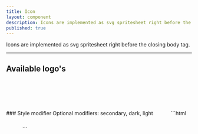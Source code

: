 ```yaml
---
title: Icon
layout: component
description: Icons are implemented as svg spritesheet right before the closing body tag 
published: true
---
```

Icons are implemented as svg spritesheet right before the closing body tag.

___
## Available logo's
<p>
    <svg width="40" height="40"><use xlink:href="#svg-logo"></use></svg>
    <svg width="40" height="40"><use xlink:href="#svg-menu"></use></svg>
    <svg width="40" height="40"><use xlink:href="#svg-close"></use></svg>
    <svg width="40" height="40"><use xlink:href="#svg-search"></use></svg>
</p>
### Style modifier
Optional modifiers: secondary, dark, light

<svg width="40" height="40">
    <use xlink:href="#svg-logo"></use>
</svg>
```html
<svg width="40" height="40">
    <use xlink:href="#svg-logo"></use>
</svg>
```